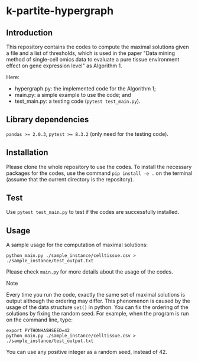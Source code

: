 # k-partite-hypergraph

## Introduction

This repository contains the codes to compute the maximal solutions given a file and a list of thresholds, which is used in the paper "Data mining method of single-cell omics data to evaluate a pure tissue environment effect on gene expression level" as Algorithm 1.

Here:
- hypergraph.py: the implemented code for the Algorithm 1; 
- main.py: a simple example to use the code; and
- test_main.py: a testing code (`pytest test_main.py`).

## Library dependencies 
`pandas >= 2.0.3`, `pytest >= 8.3.2` (only need for the testing code).

## Installation
Please clone the whole repository to use the codes. 
To install the necessary packages for the codes, use the command `pip install -e .` on the terminal (assume that the current directory is the repository).

## Test
Use `pytest test_main.py` to test if the codes are successfully installed.

## Usage
A sample usage for the computation of maximal solutions:

```
python main.py ./sample_instance/celltissue.csv > ./sample_instance/test_output.txt
```

Please check `main.py` for more details about the usage of the codes.

> [!NOTE]
> Every time you run the code, exactly the same set of maximal solutions is output although the ordering may differ.
> This phenomenon is caused by the usage of the data structure `set()` in python.
> You can fix the ordering of the solutions by fixing the random seed.
> For example, when the program is run on the command line, type:
> 
> ```
> export PYTHONHASHSEED=42
> python main.py ./sample_instance/celltissue.csv > ./sample_instance/test_output.txt
> ```
> 
> You can use any positive integer as a random seed, instead of 42.

